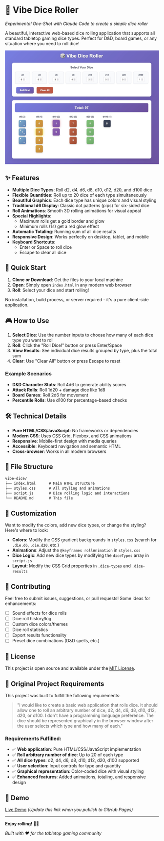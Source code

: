 # 🎲 Vibe Dice Roller

*Experimental One-Shot with Claude Code to create a simple dice roller*

A beautiful, interactive web-based dice rolling application that supports all standard tabletop gaming dice types. Perfect for D&D, board games, or any situation where you need to roll dice!

![Vibe Dice Roller Screenshot](vibe-dice-roller.jpg)

## ✨ Features

- **Multiple Dice Types**: Roll d2, d4, d6, d8, d10, d12, d20, and d100 dice
- **Flexible Quantities**: Roll up to 20 dice of each type simultaneously
- **Beautiful Graphics**: Each dice type has unique colors and visual styling
- **Traditional d6 Display**: Classic dot patterns (pips) for six-sided dice
- **Roll Animations**: Smooth 3D rolling animations for visual appeal
- **Special Highlights**: 
  - Maximum rolls get a gold border and glow
  - Minimum rolls (1s) get a red glow effect
- **Automatic Totaling**: Running sum of all dice results
- **Responsive Design**: Works perfectly on desktop, tablet, and mobile
- **Keyboard Shortcuts**: 
  - Enter or Space to roll dice
  - Escape to clear all dice

## 🚀 Quick Start

1. **Clone or Download**: Get the files to your local machine
2. **Open**: Simply open `index.html` in any modern web browser
3. **Roll**: Select your dice and start rolling!

No installation, build process, or server required - it's a pure client-side application.

## 🎮 How to Use

1. **Select Dice**: Use the number inputs to choose how many of each dice type you want to roll
2. **Roll**: Click the "Roll Dice!" button or press Enter/Space
3. **View Results**: See individual dice results grouped by type, plus the total sum
4. **Clear**: Use "Clear All" button or press Escape to reset

### Example Scenarios

- **D&D Character Stats**: Roll 4d6 to generate ability scores
- **Attack Rolls**: Roll 1d20 + damage dice like 1d8
- **Board Games**: Roll 2d6 for movement
- **Percentile Rolls**: Use d100 for percentage-based checks

## 🛠️ Technical Details

- **Pure HTML/CSS/JavaScript**: No frameworks or dependencies
- **Modern CSS**: Uses CSS Grid, Flexbox, and CSS animations
- **Responsive**: Mobile-first design with media queries
- **Accessible**: Keyboard navigation and semantic HTML
- **Cross-browser**: Works in all modern browsers

## 📁 File Structure

```
vibe-dice/
├── index.html      # Main HTML structure
├── styles.css      # All styling and animations
├── script.js       # Dice rolling logic and interactions
└── README.md       # This file
```

## 🎨 Customization

Want to modify the colors, add new dice types, or change the styling? Here's where to look:

- **Colors**: Modify the CSS gradient backgrounds in `styles.css` (search for `.die.d6`, `.die.d20`, etc.)
- **Animations**: Adjust the `@keyframes rollAnimation` in `styles.css`
- **Dice Logic**: Add new dice types by modifying the `diceTypes` array in `script.js`
- **Layout**: Modify the CSS Grid properties in `.dice-types` and `.dice-results`

## 🤝 Contributing

Feel free to submit issues, suggestions, or pull requests! Some ideas for enhancements:

- [ ] Sound effects for dice rolls
- [ ] Dice roll history/log
- [ ] Custom dice colors/themes
- [ ] Dice roll statistics
- [ ] Export results functionality
- [ ] Preset dice combinations (D&D spells, etc.)

## 📄 License

This project is open source and available under the [MIT License](LICENSE).

## 🎯 Original Project Requirements

This project was built to fulfill the following requirements:

> "I would like to create a basic web application that rolls dice. It should allow one to roll an arbitrary number of dice, d2, d4, d6, d8, d10, d12, d20, or d100. I don't have a programming language preference. The dice should be represented graphically in the browser window after the user selects which type and how many of each."

### Requirements Fulfilled:
- ✅ **Web application**: Pure HTML/CSS/JavaScript implementation
- ✅ **Roll arbitrary number of dice**: Up to 20 of each type
- ✅ **All dice types**: d2, d4, d6, d8, d10, d12, d20, d100 supported
- ✅ **User selection**: Input controls for type and quantity
- ✅ **Graphical representation**: Color-coded dice with visual styling
- ✅ **Enhanced features**: Added animations, totaling, and responsive design

## 🔗 Demo

[Live Demo](https://gitobic.github.io/vibe-dice-roller) *(Update this link when you publish to GitHub Pages)*

---

**Enjoy rolling!** 🎲✨

*Built with ❤️ for the tabletop gaming community*
